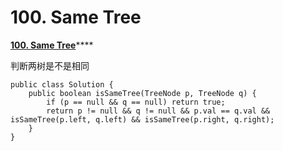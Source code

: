 # 100. Same Tree

 [**100. Same Tree**](https://leetcode.com/problems/same-tree/description/)\*\*\*\*

判断两树是不是相同

```text
public class Solution {
    public boolean isSameTree(TreeNode p, TreeNode q) {
        if (p == null && q == null) return true;
        return p != null && q != null && p.val == q.val && isSameTree(p.left, q.left) && isSameTree(p.right, q.right);
    }
}
```

